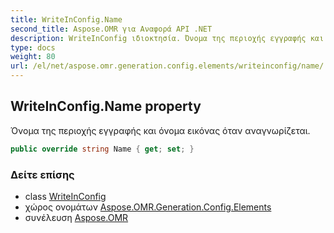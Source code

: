```yaml
---
title: WriteInConfig.Name
second_title: Aspose.OMR για Αναφορά API .NET
description: WriteInConfig ιδιοκτησία. Όνομα της περιοχής εγγραφής και όνομα εικόνας όταν αναγνωρίζεται.
type: docs
weight: 80
url: /el/net/aspose.omr.generation.config.elements/writeinconfig/name/
---
```

## WriteInConfig.Name property

Όνομα της περιοχής εγγραφής και όνομα εικόνας όταν αναγνωρίζεται.

```csharp
public override string Name { get; set; }
```

### Δείτε επίσης

* class [WriteInConfig](../)
* χώρος ονομάτων [Aspose.OMR.Generation.Config.Elements](../../writeinconfig/)
* συνέλευση [Aspose.OMR](../../../)


